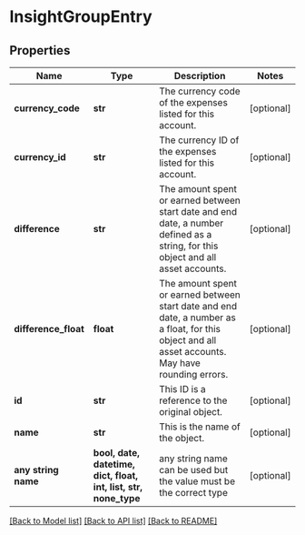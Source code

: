 # InsightGroupEntry


## Properties
Name | Type | Description | Notes
------------ | ------------- | ------------- | -------------
**currency_code** | **str** | The currency code of the expenses listed for this account. | [optional] 
**currency_id** | **str** | The currency ID of the expenses listed for this account. | [optional] 
**difference** | **str** | The amount spent or earned between start date and end date, a number defined as a string, for this object and all asset accounts. | [optional] 
**difference_float** | **float** | The amount spent or earned between start date and end date, a number as a float, for this object and all asset accounts. May have rounding errors. | [optional] 
**id** | **str** | This ID is a reference to the original object. | [optional] 
**name** | **str** | This is the name of the object. | [optional] 
**any string name** | **bool, date, datetime, dict, float, int, list, str, none_type** | any string name can be used but the value must be the correct type | [optional]

[[Back to Model list]](../README.md#documentation-for-models) [[Back to API list]](../README.md#documentation-for-api-endpoints) [[Back to README]](../README.md)


